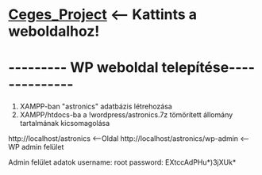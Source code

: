 # <a href="https://metron16.github.io/Ceges_Project/">Ceges_Project<a/> <-- Kattints a weboldalhoz!


# --------- WP weboldal telepítése--------------

1. XAMPP-ban "astronics" adatbázis létrehozása
2. XAMPP/htdocs-ba a !wordpress/astronics.7z tömörített állomány tartalmának kicsomagolása

http://localhost/astronics              <--Oldal
http://localhost/astronics/wp-admin     <--WP admin felület

Admin felület adatok
username: root
password: EXtccAdPHu*)3jXUk*
